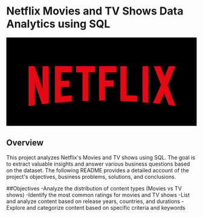 # Netflix Movies and TV Shows Data Analytics using SQL
![Netflix Logo](https://github.com/GAYATRI-SIVANI-SUSARLA/Netflix_SQL_Project/blob/main/Netflix%20Logo.png)

## Overview
This project analyzes Netflix's Movies and TV shows using SQL. The goal is to extract valuable insights and answer various business questions based on the dataset. The following README provides a detailed account of the project's objectives, business problems, solutions, and conclusions.

##Objectives
-Analyze the distribution of content types (Movies vs TV shows)
-Identify the most common ratings for movies and TV shows
-List and analyze content based on release years, countries, and durations
-Explore and categorize content based on specific criteria and keywords

